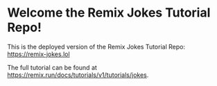 # Welcome the Remix Jokes Tutorial Repo!

This is the deployed version of the Remix Jokes Tutorial Repo: https://remix-jokes.lol

The full tutorial can be found at https://remix.run/docs/tutorials/v1/tutorials/jokes.
